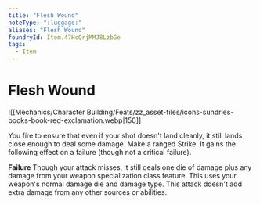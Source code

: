 ```yaml
---
title: "Flesh Wound"
noteType: ":luggage:"
aliases: "Flesh Wound"
foundryId: Item.47HcQrjMMJ8LzbGe
tags:
  - Item
---
```


# Flesh Wound
![[Mechanics/Character Building/Feats/zz_asset-files/icons-sundries-books-book-red-exclamation.webp|150]]

You fire to ensure that even if your shot doesn't land cleanly, it still lands close enough to deal some damage. Make a ranged Strike. It gains the following effect on a failure (though not a critical failure).

**Failure** Though your attack misses, it still deals one die of damage plus any damage from your weapon specialization class feature. This uses your weapon's normal damage die and damage type. This attack doesn't add extra damage from any other sources or abilities.
